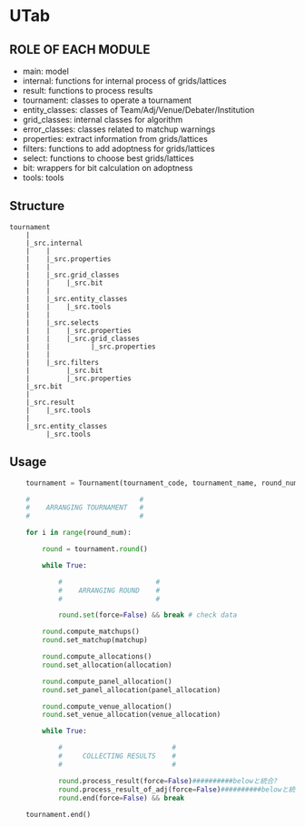 # UTab

## ROLE OF EACH MODULE

 * main: model
 * internal: functions for internal process of grids/lattices
 * result: functions to process results
 * tournament: classes to operate a tournament
 * entity_classes: classes of Team/Adj/Venue/Debater/Institution
 * grid_classes: internal classes for algorithm
 * error_classes: classes related to matchup warnings
 * properties: extract information from grids/lattices
 * filters: functions to add adoptness for grids/lattices
 * select: functions to choose best grids/lattices
 * bit: wrappers for bit calculation on adoptness
 * tools: tools

## Structure

```
tournament
    |
    |_src.internal
    |    |
    |    |_src.properties
    |    |
    |    |_src.grid_classes
    |    |    |_src.bit
    |    |
    |    |_src.entity_classes
    |    |    |_src.tools
    |    |
    |    |_src.selects
    |    |    |_src.properties
    |    |    |_src.grid_classes
    |    |    	    |_src.properties
    |    |
    |    |_src.filters
    |         |_src.bit
    |         |_src.properties
    |_src.bit
    |
	|_src.result
    |    |_src.tools
    |
	|_src.entity_classes
         |_src.tools
```

## Usage

```python
    tournament = Tournament(tournament_code, tournament_name, round_num, style)

    #                           #
    #    ARRANGING TOURNAMENT   #
    #                           #

    for i in range(round_num):

        round = tournament.round()

        while True:

            #                       #
            #    ARRANGING ROUND    #
            #                       #

            round.set(force=False) && break # check data

        round.compute_matchups()
        round.set_matchup(matchup)

        round.compute_allocations()
        round.set_allocation(allocation)

        round.compute_panel_allocation()
        round.set_panel_allocation(panel_allocation)

        round.compute_venue_allocation()
        round.set_venue_allocation(venue_allocation)

        while True:

            #                           #
            #     COLLECTING RESULTS    #
            #                           #

            round.process_result(force=False)##########belowと統合?
            round.process_result_of_adj(force=False)##########belowと統合?
            round.end(force=False) && break
        
    tournament.end()
```